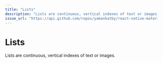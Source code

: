 ```yaml
---
title: "Lists"
description: "Lists are continuous, vertical indexes of text or images."
issue_url: "https://api.github.com/repos/yamankatby/react-native-material/issues/15"
---
```


# Lists

Lists are continuous, vertical indexes of text or images.
